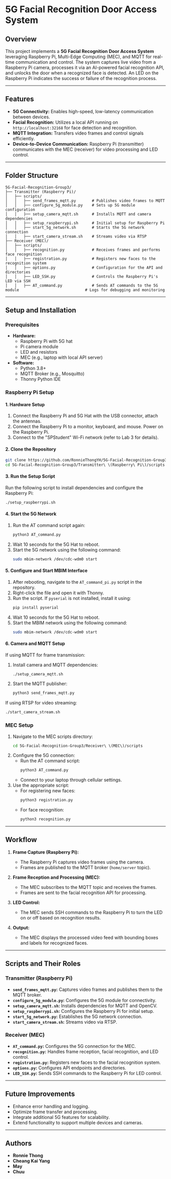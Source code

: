 # 5G Facial Recognition Door Access System

## Overview
This project implements a **5G Facial Recognition Door Access System** leveraging Raspberry Pi, Multi-Edge Computing (MEC), and MQTT for real-time communication and control. The system captures live video from a Raspberry Pi camera, processes it via an AI-powered facial recognition API, and unlocks the door when a recognized face is detected. An LED on the Raspberry Pi indicates the success or failure of the recognition process.

---

## Features
- **5G Connectivity:** Enables high-speed, low-latency communication between devices.
- **Facial Recognition:** Utilizes a local API running on `http://localhost:32168` for face detection and recognition.
- **MQTT Integration:** Transfers video frames and control signals efficiently.
- **Device-to-Device Communication:** Raspberry Pi (transmitter) communicates with the MEC (receiver) for video processing and LED control.

---

## Folder Structure
```
5G-Facial-Recognition-Group3/
├── Transmitter (Raspberry Pi)/
│   ├── scripts/
│   │   ├── send_frames_mqtt.py       # Publishes video frames to MQTT
│   │   ├── configure_5g_module.py    # Sets up 5G module configuration
│   │   ├── setup_camera_mqtt.sh      # Installs MQTT and camera dependencies
│   │   ├── setup_raspberrypi.sh      # Initial setup for Raspberry Pi
│   │   ├── start_5g_network.sh       # Starts the 5G network connection
│   │   ├── start_camera_stream.sh    # Streams video via RTSP
├── Receiver (MEC)/
│   ├── scripts/
│   │   ├── recognition.py            # Receives frames and performs face recognition
│   │   ├── registration.py           # Registers new faces to the recognition system
│   │   ├── options.py                # Configuration for the API and directories
│   │   ├── LED_SSH.py                # Controls the Raspberry Pi's LED via SSH
│   │   ├── AT_command.py             # Sends AT commands to the 5G module                             # Logs for debugging and monitoring
```

---

## Setup and Installation

### Prerequisites
- **Hardware:**
  - Raspberry Pi with 5G hat
  - Pi camera module
  - LED and resistors
  - MEC (e.g., laptop with local API server)
- **Software:**
  - Python 3.8+
  - MQTT Broker (e.g., Mosquitto)
  - Thonny Python IDE

### Raspberry Pi Setup
#### 1. Hardware Setup
1. Connect the Raspberry Pi and 5G Hat with the USB connector, attach the antennas.
2. Connect the Raspberry Pi to a monitor, keyboard, and mouse. Power on the Raspberry Pi.
3. Connect to the "SPStudent" Wi-Fi network (refer to Lab 3 for details).

#### 2. Clone the Repository
```bash
git clone https://github.com/RonnieThongYH/5G-Facial-Recognition-Group3.git
cd 5G-Facial-Recognition-Group3/Transmitter\ \(Raspberry\ Pi\)/scripts
```

#### 3. Run the Setup Script
Run the following script to install dependencies and configure the Raspberry Pi:
```bash
./setup_raspberrypi.sh
```

#### 4. Start the 5G Network
1. Run the AT command script again:
   ```bash
   python3 AT_command.py
   ```
2. Wait 10 seconds for the 5G Hat to reboot.
3. Start the 5G network using the following command:
   ```bash
   sudo mbim-network /dev/cdc-wdm0 start
   ```

#### 5. Configure and Start MBIM Interface
1. After rebooting, navigate to the `AT_command_pi.py` script in the repository.
2. Right-click the file and open it with Thonny.
3. Run the script. If `pyserial` is not installed, install it using:
   ```bash
   pip install pyserial
   ```
4. Wait 10 seconds for the 5G Hat to reboot.
5. Start the MBIM network using the following command:
   ```bash
   sudo mbim-network /dev/cdc-wdm0 start
   ```

#### 6. Camera and MQTT Setup
If using MQTT for frame transmission:
1. Install camera and MQTT dependencies:
   ```bash
   ./setup_camera_mqtt.sh
   ```
2. Start the MQTT publisher:
   ```bash
   python3 send_frames_mqtt.py
   ```

If using RTSP for video streaming:
```bash
./start_camera_stream.sh
```

### MEC Setup
1. Navigate to the MEC scripts directory:
   ```bash
   cd 5G-Facial-Recognition-Group3/Receiver\ \(MEC\)/scripts
   ```
2. Configure the 5G connection:
   - Run the AT command script:
     ```bash
     python3 AT_command.py
     ```
   - Connect to your laptop through cellular settings.
3. Use the appropriate script:
   - For registering new faces:
     ```bash
     python3 registration.py
     ```
   - For face recognition:
     ```bash
     python3 recognition.py
     ```

---

## Workflow
1. **Frame Capture (Raspberry Pi):**
   - The Raspberry Pi captures video frames using the camera.
   - Frames are published to the MQTT broker (`home/server` topic).

2. **Frame Reception and Processing (MEC):**
   - The MEC subscribes to the MQTT topic and receives the frames.
   - Frames are sent to the facial recognition API for processing.

3. **LED Control:**
   - The MEC sends SSH commands to the Raspberry Pi to turn the LED on or off based on recognition results.

4. **Output:**
   - The MEC displays the processed video feed with bounding boxes and labels for recognized faces.

---

## Scripts and Their Roles
### Transmitter (Raspberry Pi)
- **`send_frames_mqtt.py`:** Captures video frames and publishes them to the MQTT broker.
- **`configure_5g_module.py`:** Configures the 5G module for connectivity.
- **`setup_camera_mqtt.sh`:** Installs dependencies for MQTT and OpenCV.
- **`setup_raspberrypi.sh`:** Configures the Raspberry Pi for initial setup.
- **`start_5g_network.py`:** Establishes the 5G network connection.
- **`start_camera_stream.sh`:** Streams video via RTSP.

### Receiver (MEC)
- **`AT_command.py`:** Configures the 5G connection for the MEC.
- **`recognition.py`:** Handles frame reception, facial recognition, and LED control.
- **`registration.py`:** Registers new faces to the facial recognition system.
- **`options.py`:** Configures API endpoints and directories.
- **`LED_SSH.py`:** Sends SSH commands to the Raspberry Pi for LED control.

---

## Future Improvements
- Enhance error handling and logging.
- Optimize frame transfer and processing.
- Integrate additional 5G features for scalability.
- Extend functionality to support multiple devices and cameras.

---

## Authors
- **Ronnie Thong**
- **Cheang Kai Yang**
- **May**
- **Chuu**
